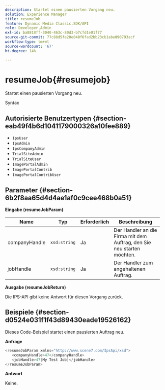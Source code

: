 ```yaml
---
description: Startet einen pausierten Vorgang neu.
solution: Experience Manager
title: resumeJob
feature: Dynamic Media Classic,SDK/API
role: Developer,Admin
exl-id: ba8818ff-3040-463c-80d3-b7cfd1e01f77
source-git-commit: 77c88d5fe20e048f6fad2bb23cb1abe090793acf
workflow-type: tm+mt
source-wordcount: '67'
ht-degree: 14%

---
```


# resumeJob{#resumejob}

Startet einen pausierten Vorgang neu.

Syntax

## Autorisierte Benutzertypen {#section-eab49f4b6d1041179000326a10fee889}

* `IpsUser`
* `IpsAdmin`
* `IpsCompanyAdmin`
* `TrialSiteAdmin`
* `TrialSiteUser`
* `ImagePortalAdmin`
* `ImagePortalContrib`
* `ImagePortalContribUser`

## Parameter {#section-6b2f8aa65d4d4ae1af0c9cee468b0a51}

**Eingabe (resumeJobParam)**

| Name | Typ | Erforderlich | Beschreibung |
|---|---|---|---|
| companyHandle | `xsd:string` | Ja | Der Handler an die Firma mit dem Auftrag, den Sie neu starten möchten. |
| jobHandle | `xsd:string` | Ja | Der Handler zum angehaltenen Auftrag. |

**Ausgabe (resumeJobReturn)**

Die IPS-API gibt keine Antwort für diesen Vorgang zurück.

## Beispiele {#section-d0524e031f1f43d89430eade19526162}

Dieses Code-Beispiel startet einen pausierten Auftrag neu.

**Anfrage**

```java
<resumeJobParam xmlns="http://www.scene7.com/IpsApi/xsd">
   <companyHandle>47</companyHandle>
   <jobHandle>47|My Test Job|</jobHandle>
</resumeJobParam>
```

**Antwort**

Keine.
